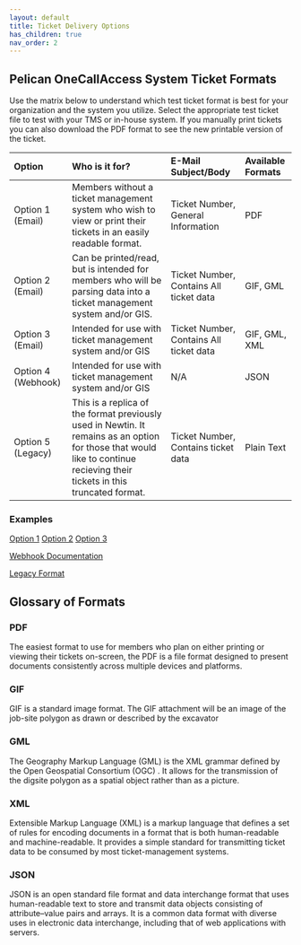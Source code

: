 ```yaml
---
layout: default
title: Ticket Delivery Options
has_children: true
nav_order: 2
---
```


## Pelican OneCallAccess System Ticket Formats
Use the matrix below to understand which test ticket format is best for your organization and the system you utilize. Select the appropriate test ticket file to test with your TMS or in-house system. If you manually print tickets you can also download the PDF format to see the new printable version of the ticket.


| Option       | Who is it for?    | E-Mail Subject/Body | Available Formats  |
|:-------------|:------------------|:-------------|:-------------|
| Option 1 (Email)     | Members without a ticket management system who wish to view or print their tickets in an easily readable format. |  Ticket Number,  General Information  |PDF |
| Option 2 (Email)     | Can be printed/read, but is intended for members who will be parsing data into a ticket management system and/or GIS.	   |  Ticket Number,  Contains All ticket data  |GIF, GML| 
| Option 3 (Email)     | Intended for use with ticket management system and/or GIS	|  Ticket Number,  Contains All ticket data  	|GIF, GML, XML| 
| Option 4 (Webhook)   | Intended for use with ticket management system and/or GIS  | N/A  | JSON | 
| Option 5 (Legacy)    | This is a replica of the format previously used in Newtin. It remains as an option for those that would like to continue recieving their tickets in this truncated format. | Ticket Number,  Contains ticket data | Plain Text | 

### Examples
<a href="https://usanorth811.github.io/pelicancorp/ticket_delivery/option_1.html" class="btn mr-4">Option 1</a> 
<a href="https://usanorth811.github.io/pelicancorp/ticket_delivery/option_2.html" class="btn mr-4">Option 2</a> 
<a href="https://usanorth811.github.io/pelicancorp/ticket_delivery/option_3.html" class="btn mr-4">Option 3</a>

<a href='/pelicancorp/ticket_delivery/webhook.html' class='btn'>Webhook Documentation</a>

<a class="btn" href="https://usanorth811.github.io/pelicancorp/ticket_delivery/legacy_format.html" >Legacy Format</a>

## Glossary of Formats
### PDF
The easiest format to use for members who plan on either printing or viewing their tickets on-screen, the PDF is a file format designed to present documents consistently across multiple devices and platforms.

### GIF
GIF is a standard image format. The GIF attachment will be an image of the job-site polygon as drawn or described by the excavator

### GML
The Geography Markup Language (GML) is the XML grammar defined by the Open Geospatial Consortium (OGC) . It allows for the transmission of the digsite polygon as a spatial object rather than as a picture.

### XML
Extensible Markup Language (XML) is a markup language that defines a set of rules for encoding documents in a format that is both human-readable and machine-readable. It provides a simple standard for transmitting ticket data to be consumed by most ticket-management systems.

### JSON
JSON is an open standard file format and data interchange format that uses human-readable text to store and transmit data objects consisting of attribute–value pairs and arrays. It is a common data format with diverse uses in electronic data interchange, including that of web applications with servers.